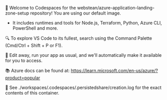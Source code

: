 
👋 Welcome to Codespaces for the webstean/azure-application-landing-zone-setup repository! You are using our default image. 
   - It includes runtimes and tools for Node.js, Terraform, Python, Azure CLI, PowerShell and more.
 
🔍 To explore VS Code to its fullest, search using the Command Palette (Cmd/Ctrl + Shift + P or F1).

📝 Edit away, run your app as usual, and we'll automatically make it available for you to access.

📚 Azure docs can be found at: https://learn.microsoft.com/en-us/azure/?product=popular

📝 See ./workspaces/.codespaces/.persistedshare/creation.log for the exact contents of this container.
